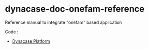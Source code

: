 dynacase-doc-onefam-reference
=============================

Reference manual to integrate "onefam" based application

Code :

* [Dynacase Platform](https://github.com/Anakeen/dynacase-platform/)